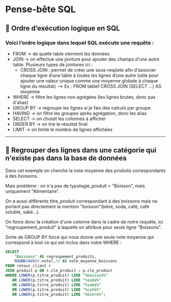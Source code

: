 # Pense-bête SQL

## 🧱 Ordre d’exécution logique en SQL

### Voici l’ordre logique dans lequel SQL exécute une requête :

- FROM → de quelle table viennent les données
- JOIN → on effectue une jointure pour ajouter des champs d'une autre table. Plusieurs types de jointures ici :
   - CROSS JOIN : permet de créer une sous-reqûete afin d'associer chaque ligne d’une table à toutes les lignes d’une autre (utile pour ajouter une valeur unique comme une moyenne globale à chaque ligne du résultat) --> Ex : FROM table1 CROSS JOIN (SELECT ...) AS moyenne
- WHERE → filtre les lignes non agrégées (les lignes brutes, donc pas d'alias)
- GROUP BY → regroupe les lignes si je fais des calculs par groupe
- HAVING → on filtre les groupes après agrégation, donc les alias
- SELECT → on choisit les colonnes à afficher
- ORDER BY → on trie le résultat final
- LIMIT → on limite le nombre de lignes affichées

---

## 🧱 Regrouper des lignes dans une catégorie qui n'existe pas dans la base de données 

Dans cet exemple on cherche la note moyenne des produits correspondants à des boissons.

Mais problème : on n'a pas de typologie_produit = "Boisson", mais uniquement "Alimentaire".

On a aussi différents titre_produit correspondant à des boissons mais ne portant pas directement la mention "boisson"(bière, soda, café, café soluble, saké...).

On force donc la création d'une colonne dans le cadre de notre requête, ici "regroupement_produit" à laquelle on attribue pour seule ligne "Boissons".

Sorte de GROUP BY forcé qui nous donne une seule note moyenne qui correspond à tout ce qui est inclus dans notre WHERE :

```sql
SELECT
    "Boissons" AS regroupement_produits,
    ROUND(AVG(r.note),2) AS note_moyenne_boissons  
FROM retour_client r
JOIN produit p ON r.cle_produit = p.cle_produit
WHERE LOWER(p.titre_produit) LIKE "%boisson%"
   OR LOWER(p.titre_produit) LIKE "%soda%"
   OR LOWER(p.titre_produit) LIKE "%saké%"
   OR LOWER(p.titre_produit) LIKE "%café%"
   OR LOWER(p.titre_produit) LIKE "%bière%";
```
